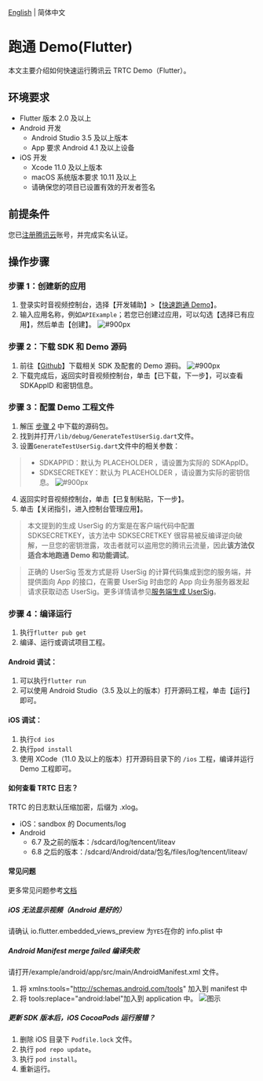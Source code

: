 [English](./README.md) | 简体中文

# 跑通 Demo(Flutter)

本文主要介绍如何快速运行腾讯云 TRTC Demo（Flutter）。


## 环境要求

- Flutter 版本 2.0 及以上
- Android 开发
  - Android Studio 3.5 及以上版本
  - App 要求 Android 4.1 及以上设备
- iOS 开发
  - Xcode 11.0 及以上版本
  - macOS 系统版本要求 10.11 及以上
  - 请确保您的项目已设置有效的开发者签名

## 前提条件

您已[注册腾讯云](https://cloud.tencent.com)账号，并完成实名认证。

## 操作步骤

[](id:step1)

### 步骤 1：创建新的应用

1. 登录实时音视频控制台，选择【开发辅助】>【[快速跑通 Demo](https://console.cloud.tencent.com/trtc/quickstart)】。
2. 输入应用名称，例如`APIExample`；若您已创建过应用，可以勾选【选择已有应用】，然后单击【创建】。
   ![#900px](https://qcloudimg.tencent-cloud.cn/raw/899626ba2c8f9b32921bda193c9ab9a9.png)

[](id:step2)

### 步骤 2：下载 SDK 和 Demo 源码

1. 前往【[Github](https://github.com/LiteAVSDK/TRTC_Flutter/tree/master/TRTC-Simple-Demo)】下载相关 SDK 及配套的 Demo 源码。
   ![#900px](https://qcloudimg.tencent-cloud.cn/raw/d501c269104d59d0566013119839fde2.png)
2. 下载完成后，返回实时音视频控制台，单击【已下载，下一步】，可以查看 SDKAppID 和密钥信息。

[](id:step3)

### 步骤 3：配置 Demo 工程文件

1. 解压 [步骤 2](#step2) 中下载的源码包。
2. 找到并打开`/lib/debug/GenerateTestUserSig.dart`文件。
3. 设置`GenerateTestUserSig.dart`文件中的相关参数：

> - SDKAPPID：默认为 PLACEHOLDER ，请设置为实际的 SDKAppID。
> - SDKSECRETKEY：默认为 PLACEHOLDER ，请设置为实际的密钥信息。
>   ![#900px](https://qcloudimg.tencent-cloud.cn/raw/c8a787f11cb3f52a49ffd04ad0197d4b.png)

4. 返回实时音视频控制台，单击【已复制粘贴，下一步】。
5. 单击【关闭指引，进入控制台管理应用】。

> 本文提到的生成 UserSig 的方案是在客户端代码中配置 SDKSECRETKEY，该方法中 SDKSECRETKEY 很容易被反编译逆向破解，一旦您的密钥泄露，攻击者就可以盗用您的腾讯云流量，因此**该方法仅适合本地跑通 Demo 和功能调试**。

> 正确的 UserSig 签发方式是将 UserSig 的计算代码集成到您的服务端，并提供面向 App 的接口，在需要 UserSig 时由您的 App 向业务服务器发起请求获取动态 UserSig。更多详情请参见[服务端生成 UserSig](https://cloud.tencent.com/document/product/647/17275#Server)。

[](id:step4)

### 步骤 4：编译运行

1. 执行`flutter pub get`
2. 编译、运行或调试项目工程。

#### Android 调试：

1. 可以执行`flutter run`
2. 可以使用 Android Studio（3.5 及以上的版本）打开源码工程，单击【运行】即可。

#### iOS 调试：

1. 执行`cd ios`
2. 执行`pod install`
3. 使用 XCode（11.0 及以上的版本）打开源码目录下的 `/ios` 工程，编译并运行 Demo 工程即可。

#### 如何查看 TRTC 日志？

TRTC 的日志默认压缩加密，后缀为 .xlog。

- iOS：sandbox 的 Documents/log
- Android
  - 6.7 及之前的版本：/sdcard/log/tencent/liteav
  - 6.8 之后的版本：/sdcard/Android/data/包名/files/log/tencent/liteav/

#### 常见问题

更多常见问题参考[文档](https://cloud.tencent.com/document/product/647/51623)


##### iOS 无法显示视频（Android 是好的）

请确认 io.flutter.embedded_views_preview 为`YES`在你的 info.plist 中

##### Android Manifest merge failed 编译失败

请打开/example/android/app/src/main/AndroidManifest.xml 文件。

1. 将 xmlns:tools="http://schemas.android.com/tools" 加入到 manifest 中
2. 将 tools:replace="android:label"加入到 application 中。
   ![图示](https://main.qcloudimg.com/raw/7a37917112831488423c1744f370c883.png)

##### 更新 SDK 版本后，iOS CocoaPods 运行报错？

1. 删除 iOS 目录下 `Podfile.lock` 文件。
2. 执行 `pod repo update`。
3. 执行 `pod install`。
4. 重新运行。
